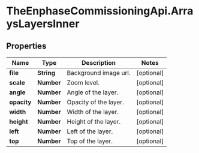 # TheEnphaseCommissioningApi.ArraysLayersInner

## Properties

Name | Type | Description | Notes
------------ | ------------- | ------------- | -------------
**file** | **String** | Background image url. | [optional] 
**scale** | **Number** | Zoom level. | [optional] 
**angle** | **Number** | Angle of the layer. | [optional] 
**opacity** | **Number** | Opacity of the layer. | [optional] 
**width** | **Number** | Width of the layer. | [optional] 
**height** | **Number** | Height of the layer. | [optional] 
**left** | **Number** | Left of the layer. | [optional] 
**top** | **Number** | Top of the layer. | [optional] 


